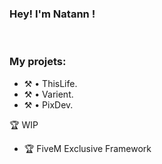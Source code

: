 ### Hey! I'm Natann !

<br />

### My projets:
- ⚒️ • ThisLife.
- ⚒️ • Varient.
- ⚒️ • PixDev.


🏆 WIP 

- 🏆 FiveM Exclusive Framework

<!--END_SECTION:activity-->


<br />


[discord]: Natann#3628
